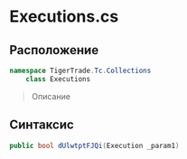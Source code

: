 
# Executions.cs
## Расположение
```csharp
namespace TigerTrade.Tc.Collections  
    class Executions
```

> Описание

## Синтаксис
```csharp
public bool dUlwtptFJQi(Execution _param1)
```
